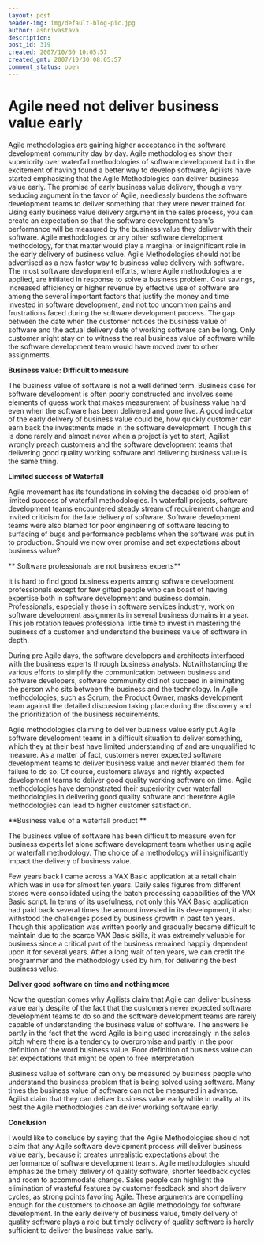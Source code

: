 ```yaml
---
layout: post
header-img: img/default-blog-pic.jpg
author: ashrivastava
description: 
post_id: 319
created: 2007/10/30 10:05:57
created_gmt: 2007/10/30 08:05:57
comment_status: open
---
```


# Agile need not deliver business value early

Agile methodologies are gaining higher acceptance in the software development community day by day. Agile methodologies show their superiority over waterfall methodologies of software development but in the excitement of having found a better way to develop software, Agilists have started emphasizing that the Agile Methodologies can deliver business value early. The promise of early business value delivery, though a very seducing argument in the favor of Agile, needlessly burdens the software development teams to deliver something that they were never trained for. Using early business value delivery argument in the sales process, you can create an expectation so that the software development team's performance will be measured by the business value they deliver with their software. Agile methodologies or any other software development methodology, for that matter would play a marginal or insignificant role in the early delivery of business value. Agile Methodologies should not be advertised as a new faster way to business value delivery with software.  The most software development efforts, where Agile methodologies are applied, are initiated in response to solve a business problem. Cost savings, increased efficiency or higher revenue by effective use of software are among the several important factors that justify the money and time invested in software development, and not too uncommon pains and frustrations faced during the software development process. The gap between the date when the customer notices the business value of software and the actual delivery date of working software can be long. Only customer might stay on to witness the real business value of software while the software development team would have moved over to other assignments.

**Business value: Difficult to measure**

The business value of software is not a well defined term. Business case for software development is often poorly constructed and involves some elements of guess work that makes measurement of business value hard even when the software has been delivered and gone live. A good indicator of the early delivery of business value could be, how quickly customer can earn back the investments made in the software development. Though this is done rarely and almost never when a project is yet to start, Agilist wrongly preach customers and the software development teams that delivering good quality working software and delivering business value is the same thing.

**Limited success of Waterfall**

Agile movement has its foundations in solving the decades old problem of limited success of waterfall methodologies. In waterfall projects, software development teams encountered steady stream of requirement change and invited criticism for the late delivery of software. Software development teams were also blamed for poor engineering of software leading to surfacing of bugs and performance problems when the software was put in to production. Should we now over promise and set expectations about business value?

** Software professionals are not business experts**

It is hard to find good business experts among software development professionals except for few gifted people who can boast of having expertise both in software development and business domain. Professionals, especially those in software services industry, work on software development assignments in several business domains in a year. This job rotation leaves professional little time to invest in mastering the business of a customer and understand the business value of software in depth.

During pre Agile days, the software developers and architects interfaced with the business experts through business analysts. Notwithstanding the various efforts to simplify the communication between business and software developers, software community did not succeed in eliminating the person who sits between the business and the technology. In Agile methodologies, such as Scrum, the Product Owner, masks development team against the detailed discussion taking place during the discovery and the prioritization of the business requirements.

Agile methodologies claiming to deliver business value early put Agile software development teams in a difficult situation to deliver something, which they at their best have limited understanding of and are unqualified to measure. As a matter of fact, customers never expected software development teams to deliver business value and never blamed them for failure to do so. Of course, customers always and rightly expected development teams to deliver good quality working software on time. Agile methodologies have demonstrated their superiority over waterfall methodologies in delivering good quality software and therefore Agile methodologies can lead to higher customer satisfaction.

**Business value of a waterfall product **

The business value of software has been difficult to measure even for business experts let alone software development team whether using agile or waterfall methodology. The choice of a methodology will insignificantly impact the delivery of business value.

Few years back I came across a VAX Basic application at a retail chain which was in use for almost ten years. Daily sales figures from different stores were consolidated using the batch processing capabilities of the VAX Basic script. In terms of its usefulness, not only this VAX Basic application had paid back several times the amount invested in its development, it also withstood the challenges posed by business growth in past ten years. Though this application was written poorly and gradually became difficult to maintain due to the scarce VAX Basic skills, it was extremely valuable for business since a critical part of the business remained happily dependent upon it for several years. After a long wait of ten years, we can credit the programmer and the methodology used by him, for delivering the best business value.

**Deliver good software on time and nothing more**

Now the question comes why Agilists claim that Agile can deliver business value early despite of the fact that the customers never expected software development teams to do so and the software development teams are rarely capable of understanding the business value of software. The answers lie partly in the fact that the word Agile is being used increasingly in the sales pitch where there is a tendency to overpromise and partly in the poor definition of the word business value. Poor definition of business value can set expectations that might be open to free interpretation.

Business value of software can only be measured by business people who understand the business problem that is being solved using software. Many times the business value of software can not be measured in advance. Agilist claim that they can deliver business value early while in reality at its best the Agile methodologies can deliver working software early.

**Conclusion**

I would like to conclude by saying that the Agile Methodologies should not claim that any Agile software development process will deliver business value early, because it creates unrealistic expectations about the performance of software development teams. Agile methodologies should emphasize the timely delivery of quality software, shorter feedback cycles and room to accommodate change. Sales people can highlight the elimination of wasteful features by customer feedback and short delivery cycles, as strong points favoring Agile. These arguments are compelling enough for the customers to choose an Agile methodology for software development. In the early delivery of business value, timely delivery of quality software plays a role but timely delivery of quality software is hardly sufficient to deliver the business value early.